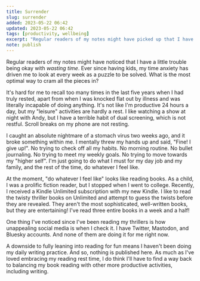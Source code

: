 ```yaml
---
title: Surrender
slug: surrender
added: 2023-05-22 06:42
updated: 2023-05-22 06:42
tags: [productivity, wellbeing]
excerpt: "Regular readers of my notes might have picked up that I have a little bit of trouble being okay with wasting time"
note: publish
---
```


Regular readers of my notes might have noticed that I have a little trouble being okay with *wasting time*. Ever since having kids, my time anxiety has driven me to look at every week as a puzzle to be solved. What is the most optimal way to cram all the pieces in? 

It's hard for me to recall too many times in the last five years when I had truly rested, apart from when I was knocked flat out by illness and was literally incapable of doing anything. It's not like I'm productive 24 hours a day, but my "leisure" activities are hardly a rest. I like watching a show at night with Andy, but I have a terrible habit of dual screening, which is not restful. Scroll breaks on my phone are not resting.

I caught an absolute nightmare of a stomach virus two weeks ago, and it broke something within me. I mentally threw my hands up and said, "Fine! I give up!". No trying to check off all my habits. No morning routine. No bullet journaling. No trying to meet my weekly goals. No trying to move towards my "higher self". I'm just going to do what I must for my day job and my family, and the rest of the time, do whatever I feel like.

At the moment, "do whatever I feel like" looks like reading books. As a child, I was a prolific fiction reader, but I stopped when I went to college. Recently, I received a Kindle Unlimited subscription with my new Kindle. I like to read the twisty thriller books on Unlimited and attempt to guess the twists before they are revealed. They aren't the most sophisticated, well-written books, but they are entertaining! I've read three entire books in a week and a half!

One thing I've noticed since I've been reading my thrillers is how unappealing social media is when I check it. I have Twitter, Mastodon, and Bluesky accounts. And none of them are doing it for me right now.

A downside to fully leaning into reading for fun means I haven't been doing my daily writing practice. And so, nothing is published here. As much as I've loved embracing my reading rest time, I do think I'll have to find a way back to balancing my book reading with other more productive activities, including writing. 
